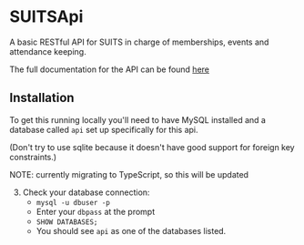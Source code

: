 # SUITSApi
A basic RESTful API for SUITS in charge of memberships, events and attendance keeping.

The full documentation for the API can be found [here](https://apidocs.suits.org.au)

## Installation 
To get this running locally you'll need to have MySQL installed and a database called `api` set up specifically for this api.

(Don't try to use sqlite because it doesn't have good support for foreign key constraints.)

NOTE: currently migrating to TypeScript, so this will be updated

3. Check your database connection:
    * `mysql -u dbuser -p`
    * Enter your `dbpass` at the prompt
    * `SHOW DATABASES;`
    * You should see `api` as one of the databases listed.
